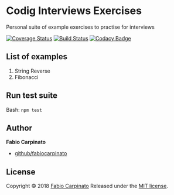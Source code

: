 # Codig Interviews Exercises

Personal suite of example exercises to practise for interviews

[![Coverage Status](https://coveralls.io/repos/github/fbcarpinato/ci-examples/badge.svg?branch=master)](https://coveralls.io/github/fbcarpinato/ci-examples?branch=master)
[![Build Status](https://travis-ci.org/fbcarpinato/ci-examples.svg?branch=master)](https://travis-ci.org/fbcarpinato/ci-examples)
[![Codacy Badge](https://api.codacy.com/project/badge/Grade/916747782afd42b3b58c4e383dc3dfa4)](https://www.codacy.com/app/fabiocarpinato/ci-examples?utm_source=github.com&utm_medium=referral&utm_content=fbcarpinato/ci-examples&utm_campaign=Badge_Grade)

## List of examples

1. String Reverse
2. Fibonacci

## Run test suite

Bash: `npm test`

## Author

**Fabio Carpinato**

- [github/fabiocarpinato](https://github.com/fbcarpinato)

## License

Copyright © 2018 [Fabio Carpinato](https://github.com/fbcarpinato) Released
under the
[MIT license](https://github.com/fbcarpinato/ci-examples/blob/master/LICENSE).
